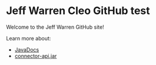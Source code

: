 # Jeff Warren Cleo GitHub test

Welcome to the Jeff Warren GitHub site!

Learn more about: 
- [JavaDocs](https://s3-us-west-2.amazonaws.com/matt-maven-repo-3.net/javadocs_extracted/javadoc/index.html)
- [connector-api.jar](/connector-api/index.md)
